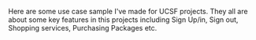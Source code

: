 Here are some use case sample I've made for UCSF projects. They all are about some key features in this projects including Sign Up/in,
Sign out, Shopping services, 
Purchasing Packages etc.
